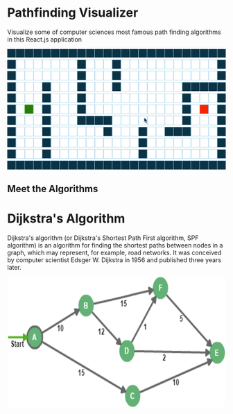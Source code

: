 
# Pathfinding Visualizer
Visualize some of computer sciences most famous path finding algorithms in this React.js application

<a target="_blank"><img src="https://raw.githubusercontent.com/ctlong12/Pathfinding-Visualizer/master/img/Pathfinder.gif" border="0" alt="Website Overview"></a>


## Meet the Algorithms
# Dijkstra's Algorithm
Dijkstra's algorithm (or Dijkstra's Shortest Path First algorithm, SPF algorithm) is an algorithm for finding the shortest paths between nodes in a graph, which may represent, for example, road networks. It was conceived by computer scientist Edsger W. Dijkstra in 1956 and published three years later.

<p align="center">
  <img width="500" height="300" src="https://raw.githubusercontent.com/ctlong12/Pathfinding-Visualizer/master/img/graph.png" border="0" alt="Graph">
</p>
